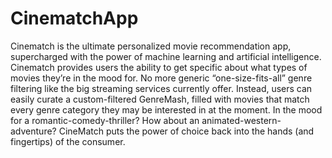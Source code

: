 # CinematchApp

Cinematch is the ultimate personalized movie recommendation app, supercharged with the power of machine learning and artificial intelligence. Cinematch provides users the ability to get specific about what types of movies they’re in the mood for. No more generic “one-size-fits-all” genre filtering like the big streaming services currently offer. Instead, users can easily curate a custom-filtered GenreMash, filled with movies that match every genre category they may be interested in at the moment. In the mood for a romantic-comedy-thriller? How about an animated-western-adventure? CineMatch puts the power of choice back into the hands (and fingertips) of the consumer.
